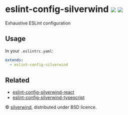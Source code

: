 # eslint-config-silverwind [![](https://img.shields.io/npm/v/eslint-config-silverwind.svg)](https://www.npmjs.org/package/eslint-config-silverwind) [![](https://img.shields.io/badge/licence-bsd-blue.svg)](https://raw.githubusercontent.com/silverwind/eslint-config-silverwind/master/LICENSE)

Exhaustive ESLint configuration

## Usage

In your `.eslintrc.yaml`:

```yaml
extends:
  - eslint-config-silverwind
```

## Related

- [eslint-config-silverwind-react](https://github.com/silverwind/eslint-config-silverwind-react)
- [eslint-config-silverwind-typescript](https://github.com/silverwind/eslint-config-silverwind-typescript)

© [silverwind](https://github.com/silverwind), distributed under BSD licence.
